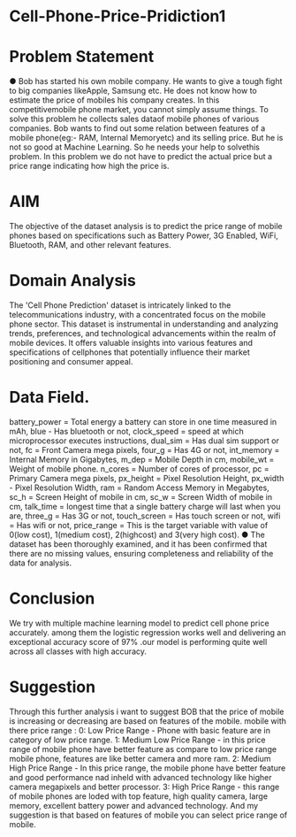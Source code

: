 # Cell-Phone-Price-Pridiction1
# Problem Statement
● Bob has started his own mobile company. He wants to give a tough fight to big companies likeApple, Samsung etc. He does not know how to estimate the price of mobiles his company creates. In this competitivemobile phone market, you cannot simply assume things. To solve this problem he collects sales dataof mobile phones of various companies. Bob wants to find out some relation between features of a mobile phone(eg:- RAM, Internal Memoryetc) and its selling price. But he is not so good at Machine Learning. So he needs your help to solvethis problem. In this problem we do not have to predict the actual price but a price range indicating how high the price is.

# AIM 
The objective of the dataset analysis is to predict the price range of mobile phones based on specifications such as Battery Power, 3G Enabled, WiFi, Bluetooth, RAM, and other relevant features.

# Domain Analysis
 The 'Cell Phone Prediction' dataset is intricately linked to the telecommunications industry, with a concentrated focus on the mobile phone sector. This dataset is instrumental in understanding and analyzing trends, preferences, and technological advancements within the realm of mobile devices. It offers valuable insights into various features and specifications of cellphones that potentially influence their market positioning and consumer appeal.

# Data Field.

battery_power = Total energy a battery can store in one time measured in mAh,
blue - Has bluetooth or not,
clock_speed = speed at which microprocessor executes instructions,
dual_sim = Has dual sim support or not,
fc = Front Camera mega pixels,
four_g = Has 4G or not,
int_memory = Internal Memory in Gigabytes,
m_dep = Mobile Depth in cm,
mobile_wt = Weight of mobile phone.
n_cores = Number of cores of processor,
pc = Primary Camera mega pixels,
px_height = Pixel Resolution Height,
px_width - Pixel Resolution Width,
ram = Random Access Memory in Megabytes,
sc_h = Screen Height of mobile in cm,
sc_w = Screen Width of mobile in cm,
talk_time = longest time that a single battery charge will last when you are,
three_g = Has 3G or not,
touch_screen = Has touch screen or not,
wifi = Has wifi or not,
price_range = This is the target variable with value of 0(low cost), 1(medium cost), 2(highcost) and 3(very high cost).
● The dataset has been thoroughly examined, and it has been confirmed that there are no missing values, ensuring completeness and reliability of the data for analysis.

# Conclusion
We try with multiple machine learning model to predict cell phone price accurately. among them the logistic regression works well and delivering an exceptional accuracy score of 97% .our model is performing quite well across all classes with high accuracy.

# Suggestion
Through this further analysis i want to suggest BOB that the price of mobile is increasing or decreasing are based on features of the mobile.
mobile with there price range :
0: Low Price Range - Phone with basic feature are in category of low price range.
1: Medium Low Price Range - in this price range of mobile phone have better feature as compare to low price range mobile phone, features are like better camera and more ram.
2: Medium High Price Range - In this price range, the mobile phone have better feature and good performance nad inheld with advanced technology like higher camera megapixels and better processor.
3: High Price Range - this range of mobile phones are loded with top feature, high quality camera, large memory, excellent battery power and advanced technology.
And my suggestion is that based on features of mobile you can select price range of mobile.
